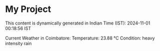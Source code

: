 # My Project

This content is dynamically generated in Indian Time (IST): 2024-11-01 00:18:56 IST


Current Weather in Coimbatore:
Temperature: 23.88 °C
Condition: heavy intensity rain
